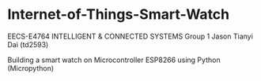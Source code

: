 # Internet-of-Things-Smart-Watch
EECS-E4764 INTELLIGENT & CONNECTED SYSTEMS
Group 1 
Jason Tianyi Dai (td2593)

Building a smart watch on Microcontroller ESP8266 using Python (Micropython)

